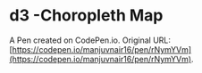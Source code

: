 # d3 -Choropleth Map

A Pen created on CodePen.io. Original URL: [https://codepen.io/manjuvnair16/pen/rNymYVm](https://codepen.io/manjuvnair16/pen/rNymYVm).


